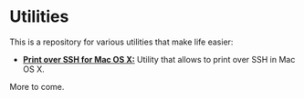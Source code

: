 # Utilities

This is a repository for various utilities that make life easier:

- [**Print over SSH for Mac OS X:**](Print%20over%20SSH%20for%20Mac%20OS%20X) Utility that allows to print over SSH in Mac OS X.

More to come.